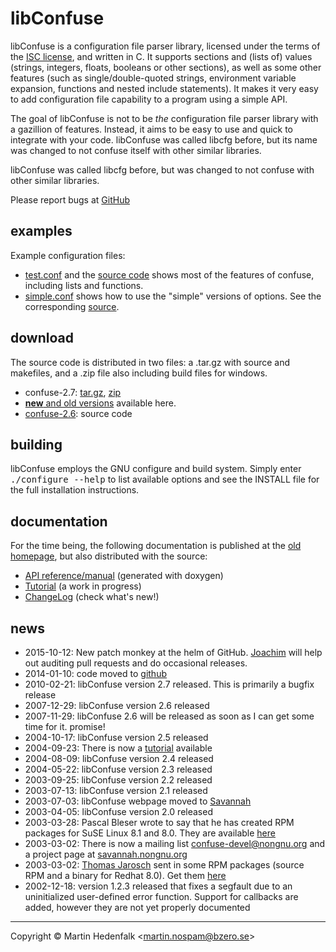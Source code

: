 libConfuse
==========

libConfuse is a configuration file parser library, licensed under the
terms of the [ISC license](http://en.wikipedia.org/wiki/ISC_license),
and written in C. It supports sections and (lists of) values (strings,
integers, floats, booleans or other sections), as well as some other
features (such as single/double-quoted strings, environment variable
expansion, functions and nested include statements). It makes it very
easy to add configuration file capability to a program using a simple
API.

The goal of libConfuse is not to be _the_ configuration file parser
library with a gazillion of features. Instead, it aims to be easy to use
and quick to integrate with your code. libConfuse was called libcfg
before, but its name was changed to not confuse itself with other
similar libraries.

libConfuse was called libcfg before, but was changed to not confuse with
other similar libraries.

Please report bugs at [GitHub](https://github.com/martinh/libconfuse/issues)

examples
--------

Example configuration files:

* [test.conf](blob/master/examples/test.conf) and the
  [source code](blob/master/examples/cfgtest.c) shows most of the
  features of confuse, including lists and functions.
* [simple.conf](blob/master/examples/simple.conf) shows how to use the
  "simple" versions of options. See the corresponding
  [source](blob/master/examples/simple.c).


download
--------

The source code is distributed in two files: a .tar.gz with source and
makefiles, and a .zip file also including build files for windows.

* confuse-2.7:
  [tar.gz](http://savannah.nongnu.org/download/confuse/confuse-2.7.tar.gz),
  [zip](http://savannah.nongnu.org/download/confuse/confuse-2.7.zip)
* [**new** and old versions](http://savannah.nongnu.org/download/confuse/)
  available here.
* [confuse-2.6](http://bzero.se/confuse/): source code


building
--------

libConfuse employs the GNU configure and build system.  Simply enter
<kbd>./configure --help</kbd> to list available options and see the
INSTALL file for the full installation instructions.


documentation
-------------

For the time being, the following documentation is published at the
[old homepage](http://www.nongnu.org/confuse/), but also distributed
with the source:

* [API reference/manual](http://www.nongnu.org/confuse/manual/) (generated with doxygen)
* [Tutorial](http://www.nongnu.org/confuse/tutorial-html/) (a work in progress)
* [ChangeLog](ChangeLog.md) (check what's new!)


news
----

* 2015-10-12: New patch monkey at the helm of GitHub.
  [Joachim]((https://github.com/troglobit)) will help out auditing pull
  requests and do occasional releases.
* 2014-01-10: code moved to
  [github](https://github.com/martinh/libconfuse)
* 2010-02-21: libConfuse version 2.7 released. This is primarily a
  bugfix release
* 2007-12-29: libConfuse version 2.6 released
* 2007-11-29: libConfuse 2.6 will be released as soon as I can get some
  time for it. promise!
* 2004-10-17: libConfuse version 2.5 released
* 2004-09-23: There is now a
  [tutorial](http://www.nongnu.org/confuse/tutorial-html/index.html)
  available
* 2004-08-09: libConfuse version 2.4 released
* 2004-05-22: libConfuse version 2.3 released
* 2003-09-25: libConfuse version 2.2 released
* 2003-07-13: libConfuse version 2.1 released
* 2003-07-03: libConfuse webpage moved to
  [Savannah](http://www.nongnu.org/confuse/)
* 2003-04-05: libConfuse version 2.0 released
* 2003-03-28: Pascal Bleser wrote to say that he has created RPM
  packages for SuSE Linux 8.1 and 8.0. They are available
  [here](http://guru.unixtech.be/rpm/packages/Development/libconfuse/)
* 2003-03-02: There is now a mailing list
  [confuse-devel@nongnu.org](mailto:confuse-devel@nongnu.org) and a
  project page at
  [savannah.nongnu.org](http://savannah.nongnu.org/projects/confuse/)
* 2003-03-02: [Thomas Jarosch](mailto:thomas!jarosch@intra2net!com) sent
  in some RPM packages (source RPM and a binary for Redhat 8.0). Get
  them [here](http://savannah.nongnu.org/files/?group=confuse)
* 2002-12-18: version 1.2.3 released that fixes a segfault due to an
  uninitialized user-defined error function. Support for callbacks are
  added, however they are not yet properly documented

----

Copyright &copy; Martin Hedenfalk <[martin.nospam@bzero.se](mailto:martin@bzero.se)>

